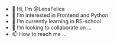 - 👋 Hi, I’m @LenaFelica
- 👀 I’m interested in  Frontend and Python
- 🌱 I’m currently learning  in RS-school
- 💞️ I’m looking to collaborate on ...
- 📫 How to reach me ...

<!---
LenaFelica/LenaFelica is a ✨ special ✨ repository because its `README.md` (this file) appears on your GitHub profile.
You can click the Preview link to take a look at your changes.
--->
